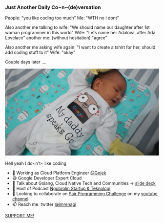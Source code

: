 ### Just Another Daily Co~n~(de)versation

People: "you like coding too much"
Me: "WTH no I dont"

Also another me talking to wife: "We should name our daughter after 1st woman programmer in this world"
Wife: "Lets name her Adalova, after Ada Lovelace"
another me: (without hesitation) "agree"

Also another me asking wife again: "I want to create a tshirt for her, should add coding stuff to it"
Wife: "okay"

Couple days later ....

![Clemira Erina Adalova](./692b77ab-9911-40da-b7a5-774ccd967c1c.JPG)

Hell yeah I do~n't~ like coding

- 🔭 Working as Cloud Platform Engineer [@Gojek](https://www.gojek.com/)
- 😄 Google Developer Expert Cloud 
- 🌱 Talk about Golang, Cloud Native Tech and Communities -> [slide deck](https://github.com/imrenagi/public-speaking/tree/master/tech-talks)
- 💬 Host of Podcast [Ngobrolin Startup & Teknologi](https://open.spotify.com/show/3cA81ivwFR2gDMF570j06X)
- 👯 Looking to collaborate on [Pair Programming Challenge](https://www.youtube.com/playlist?list=PLJDedZCB3DvB68j2QA4zyqQWWn3ra6igv) on my [youtube channel](https://youtube.com/c/ImreNagi) 
- 📫 Reach me: twitter [@imrenagi](https://twitter.com/imrenagi)

[SUPPORT ME!](https://imrenagi.com/donate)

<!--
**imrenagi/imrenagi** is a ✨ _special_ ✨ repository because its `README.md` (this file) appears on your GitHub profile.

![Ngobrolin Startup & Teknologi](./spotify-podcast-badge-wht-grn-165x40.png)

Here are some ideas to get you started:

- 🔭 I’m currently working on ...
- 🌱 I’m currently learning ...
- 👯 I’m looking to collaborate on ...
- 🤔 I’m looking for help with ...
- 💬 Ask me about ...
- 📫 How to reach me: ...
- 😄 Pronouns: ...
- ⚡ Fun fact: ...
-->
